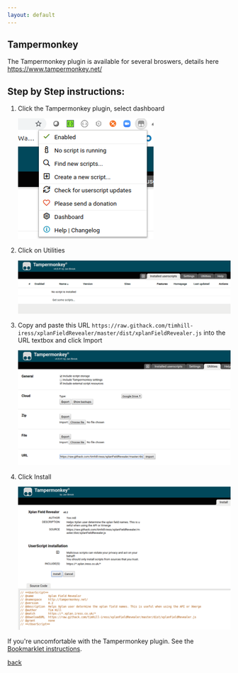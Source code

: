 ```yaml
---
layout: default
---
```


## Tampermonkey

The Tampermonkey plugin is available for several broswers, details here https://www.tampermonkey.net/

## Step by Step instructions:

1. Click the Tampermonkey plugin, select dashboard

    ![step 1](TM_step1.png "Click dashboard")

2. Click on Utilities

    ![step 2](TM_step2.png "Click Utilities")

3. Copy and paste this URL `https://raw.githack.com/timhill-iress/xplanFieldRevealer/master/dist/xplanFieldRevealer.js` into the URL textbox and click Import

    ![step 3](TM_step3.png "Click Import")


4. Click Install

    ![step 4](TM_step4.png "Click Install")


If you're uncomfortable with the Tampermonkey plugin. See the [Bookmarklet instructions](./bookmarklet.html).

[back](./)